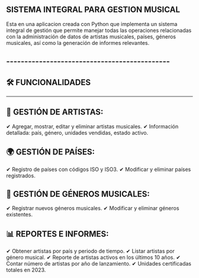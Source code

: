 ## SISTEMA INTEGRAL PARA GESTION MUSICAL
Esta en una aplicacion creada con Python que implementa un sistema integral de gestión que permite manejar todas las operaciones relacionadas con la administración de datos de artistas musicales, países, géneros musicales, así como la generación de informes relevantes.

## ---------------------------------------------
## 🛠 FUNCIONALIDADES
----------------------------------------------
## 🎤 GESTIÓN DE ARTISTAS:
✔ Agregar, mostrar, editar y eliminar artistas musicales.
✔ Información detallada: país, género, unidades vendidas, estado activo.

## 🌍 GESTIÓN DE PAÍSES:
✔ Registro de países con códigos ISO y ISO3.
✔ Modificar y eliminar países registrados.

## 🎼 GESTIÓN DE GÉNEROS MUSICALES:
✔ Registrar nuevos géneros musicales.
✔ Modificar y eliminar géneros existentes.

## 📊 REPORTES E INFORMES:
✔ Obtener artistas por país y periodo de tiempo.
✔ Listar artistas por género musical.
✔ Reporte de artistas activos en los últimos 10 años.
✔ Contar número de artistas por año de lanzamiento.
✔ Unidades certificadas totales en 2023.
